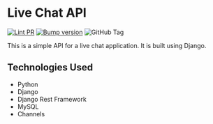 # Live Chat API

[![Lint PR](https://github.com/achyutkneupane/LiveChatDjango/actions/workflows/prlint.yml/badge.svg)](https://github.com/achyutkneupane/LiveChatDjango/actions/workflows/prlint.yml)
[![Bump version](https://github.com/achyutkneupane/LiveChatDjango/actions/workflows/tagrelease.yml/badge.svg)](https://github.com/achyutkneupane/LiveChatDjango/actions/workflows/tagrelease.yml)
![GitHub Tag](https://img.shields.io/github/v/tag/achyutkneupane/LiveChatDjango?logo=github&label=Version)

This is a simple API for a live chat application. It is built using Django.

## Technologies Used

- Python
- Django
- Django Rest Framework
- MySQL
- Channels